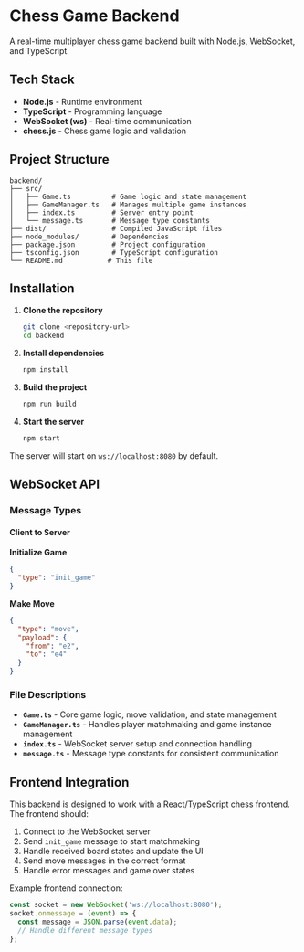 # Chess Game Backend

A real-time multiplayer chess game backend built with Node.js, WebSocket, and TypeScript.

## Tech Stack

- **Node.js** - Runtime environment
- **TypeScript** - Programming language
- **WebSocket (ws)** - Real-time communication
- **chess.js** - Chess game logic and validation

## Project Structure

```
backend/
├── src/
│   ├── Game.ts          # Game logic and state management
│   ├── GameManager.ts   # Manages multiple game instances
│   ├── index.ts         # Server entry point
│   └── message.ts       # Message type constants
├── dist/                # Compiled JavaScript files
├── node_modules/        # Dependencies
├── package.json         # Project configuration
├── tsconfig.json        # TypeScript configuration
└── README.md           # This file
```

## Installation

1. **Clone the repository**
   ```bash
   git clone <repository-url>
   cd backend
   ```

2. **Install dependencies**
   ```bash
   npm install
   ```

3. **Build the project**
   ```bash
   npm run build
   ```

4. **Start the server**
   ```bash
   npm start
   ```

The server will start on `ws://localhost:8080` by default.

## WebSocket API

### Message Types

#### Client to Server

**Initialize Game**
```json
{
  "type": "init_game"
}
```

**Make Move**
```json
{
  "type": "move",
  "payload": {
    "from": "e2",
    "to": "e4"
  }
}
```


### File Descriptions

- **`Game.ts`** - Core game logic, move validation, and state management
- **`GameManager.ts`** - Handles player matchmaking and game instance management
- **`index.ts`** - WebSocket server setup and connection handling
- **`message.ts`** - Message type constants for consistent communication



## Frontend Integration

This backend is designed to work with a React/TypeScript chess frontend. The frontend should:

1. Connect to the WebSocket server
2. Send `init_game` message to start matchmaking
3. Handle received board states and update the UI
4. Send move messages in the correct format
5. Handle error messages and game over states

Example frontend connection:
```typescript
const socket = new WebSocket('ws://localhost:8080');
socket.onmessage = (event) => {
  const message = JSON.parse(event.data);
  // Handle different message types
};
```
